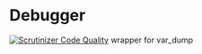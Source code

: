 # Debugger
[![Scrutinizer Code Quality](https://scrutinizer-ci.com/g/HexMakina/Debugger/badges/quality-score.png?b=main)](https://scrutinizer-ci.com/g/HexMakina/Debugger/?branch=main)
wrapper for var_dump
